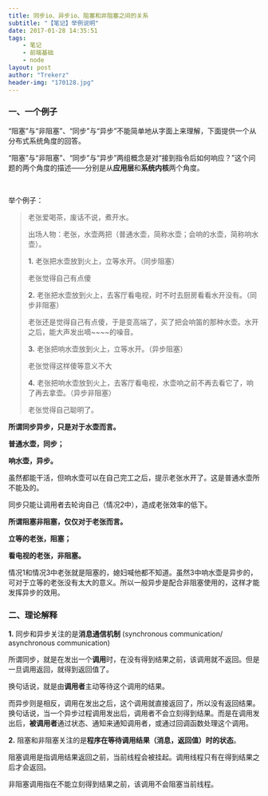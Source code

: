 ```yaml
---
title: 同步io、异步io、阻塞和非阻塞之间的关系
subtitle: "【笔记】举例说明"
date: 2017-01-28 14:35:51
tags: 
	- 笔记
	- 前端基础
	- node
layout: post
author: "Trekerz"
header-img: "170128.jpg"
---
```




### 一、一个例子

“阻塞”与“非阻塞”、“同步”与“异步”不能简单地从字面上来理解，下面提供一个从分布式系统角度的回答。

“阻塞”与“非阻塞”、“同步”与“异步”两组概念是对“接到指令后如何响应？”这个问题的两个角度的描述——分别是从**应用层**和**系统内核**两个角度。

<br/>

举个例子：

> 老张爱喝茶，废话不说，煮开水。
>
> 出场人物：老张，水壶两把（普通水壶，简称水壶；会响的水壶，简称响水壶）。
>
> **1.** 老张把水壶放到火上，立等水开。（同步阻塞）
>
> 老张觉得自己有点傻
>
> **2.** 老张把水壶放到火上，去客厅看电视，时不时去厨房看看水开没有。（同步非阻塞）
>
> 老张还是觉得自己有点傻，于是变高端了，买了把会响笛的那种水壶。水开之后，能大声发出嘀~~~~的噪音。
>
> **3.** 老张把响水壶放到火上，立等水开。（异步阻塞）
>
> 老张觉得这样傻等意义不大
>
> **4.** 老张把响水壶放到火上，去客厅看电视，水壶响之前不再去看它了，响了再去拿壶。（异步非阻塞）
>
> 老张觉得自己聪明了。

**所谓同步异步，只是对于水壶而言。**

**普通水壶，同步；**

**响水壶，异步。**

虽然都能干活，但响水壶可以在自己完工之后，提示老张水开了。这是普通水壶所不能及的。

同步只能让调用者去轮询自己（情况2中），造成老张效率的低下。

**所谓阻塞非阻塞，仅仅对于老张而言。**

**立等的老张，阻塞；**

**看电视的老张，非阻塞。**

情况1和情况3中老张就是阻塞的，媳妇喊他都不知道。虽然3中响水壶是异步的，可对于立等的老张没有太大的意义。所以一般异步是配合非阻塞使用的，这样才能发挥异步的效用。

### 二、理论解释

**1.** 同步和异步关注的是**消息通信机制** (synchronous communication/ asynchronous communication)

所谓同步，就是在发出一个**调用**时，在没有得到结果之前，该调用就不返回。但是一旦调用返回，就得到返回值了。

换句话说，就是由**调用者**主动等待这个调用的结果。

而异步则是相反，调用在发出之后，这个调用就直接返回了，所以没有返回结果。换句话说，当一个异步过程调用发出后，调用者不会立刻得到结果。而是在调用发出后，**被调用者**通过状态、通知来通知调用者，或通过回调函数处理这个调用。

**2.** 阻塞和非阻塞关注的是**程序在等待调用结果（消息，返回值）时的状态**。

阻塞调用是指调用结果返回之前，当前线程会被挂起。调用线程只有在得到结果之后才会返回。

非阻塞调用指在不能立刻得到结果之前，该调用不会阻塞当前线程。

<br/>